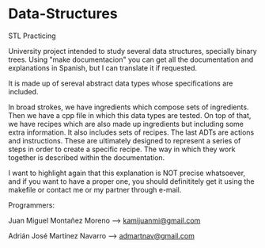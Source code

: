 # Data-Structures
STL Practicing

University project intended to study several data structures, specially binary trees.
Using "make documentacion" you can get all the documentation and explanations in Spanish, 
but I can translate it if requested.

It is made up of sereval abstract data types whose specifications are included.

In broad strokes, we have ingredients which compose sets of ingredients. Then we have a cpp file in which
this data types are tested.
On top of that, we have recipes which are also made up ingredients but including some extra information.
It also includes sets of recipes.
The last ADTs are actions and instructions. These are ultimately designed to represent a series of steps in order
to create a specific recipe. The way in which they work together is described within the documentation.

I want to highlight again that this explanation is NOT precise whatsoever, and if you want to have a proper one, you should definititely
get it using the makefile or contact me or my partner through e-mail.

Programmers:

Juan Miguel Montañez Moreno --> kamijuanmi@gmail.com

Adrián José Martínez Navarro --> admartnav@gmail.com
